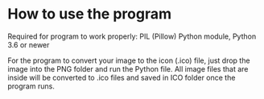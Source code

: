 # How to use the program

Required for program to work properly:
PIL (Pillow) Python module, Python 3.6 or newer

For the program to convert your image to the icon (.ico) file, just drop the image into the PNG folder and run the Python file.
All image files that are inside will be converted to .ico files and saved in ICO folder once the program runs.
